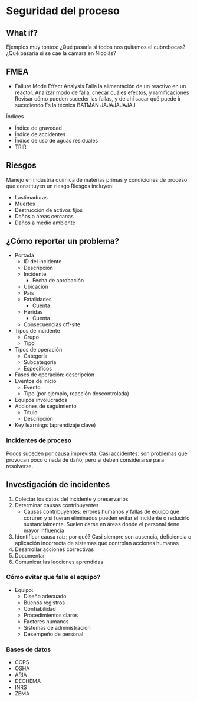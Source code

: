 # Seguridad del proceso

## What if?

Ejemplos muy tontos:
¿Qué pasaría si todos nos quitamos el cubrebocas?
¿Qué pasaría si se cae la cámara en Nicolás?

## FMEA

* Failure Mode Effect Analysis
  Falla la alimentación de un reactivo en un reactor.
  Analizar modo de falla, checar cuáles efectos, y ramificaciones
  Revisar cómo pueden suceder las fallas, y de ahí sacar qué puede ir sucediendo
  Es la técnica BATMAN JAJAJAJAJAJ

Índices

* Índice de gravedad
* Índice de accidentes
* Índice de uso de aguas residuales
* TRIR

## Riesgos

Manejo en industria química de materias primas y condiciones de proceso que constituyen un riesgo
Riesgos incluyen:

* Lastimaduras
* Muertes
* Destrucción de activos fijos
* Daños a áreas cercanas
* Daños a medio ambiente

## ¿Cómo reportar un problema?

* Portada
  * ID del incidente
  * Descripción
  * Incidente
    * Fecha de aprobación
  * Ubicación
  * País
  * Fatalidades
    * Cuenta
  * Heridas
    * Cuenta
  * Consecuencias off-site
* Tipos de incidente
  * Grupo
  * Tipo
* Tipos de operación
  * Categoría
  * Subcategoría
  * Específicos
* Fases de operación: descripción
* Eventos de inicio
  * Evento
  * Tipo (por ejemplo, reacción descontrolada)
* Equipos involucrados
* Acciones de seguimiento
  * Título
  * Descripción
* Key learnings (aprendizaje clave)

### Incidentes de proceso

Pocos suceden por causa imprevista.
Casi accidentes: son problemas que provocan poco o nada de daño, pero sí deben considerarse para resolverse.

## Investigación de incidentes

1. Colectar los datos del incidente y preservarlos
1. Determinar causas contribuyentes
   * Causas contribuyentes: errores humanos y fallas de equipo que coruren y si fueran eliminados pueden evitar el incidente o reducirlo sustancialmente. Suelen darse en áreas donde el personal tiene mayor influencia
1. Identificar causa raíz: por qué? Casi siempre son ausencia, deficiencia o aplicación incorrecta de sistemas que controlan acciones humanas
1. Desarrollar acciones correctivas
1. Documentar
1. Comunicar las lecciones aprendidas

### Cómo evitar que falle el equipo?

* Equipo:
  * Diseño adecuado
  * Buenos registros
  * Confiabilidad
  * Procedimientos claros
  * Factores humanos
  * Sistemas de administración
  * Desempeño de personal

### Bases de datos

* CCPS
* OSHA
* ARIA
* DECHEMA
* INRS
* ZEMA
